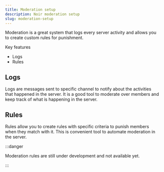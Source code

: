 ```yaml
---
title: Moderation setup
description: Noir moderation setup
slug: moderation-setup
---
```


Moderation is a great system that logs every server activity and allows you to create custom rules for punishment.

Key features

- Logs
- Rules

## Logs

Logs are messages sent to specific channel to notify about the activities that happened in the server. It is a good tool to moderate over members and keep track of what is happening in the server.

## Rules

Rules allow you to create rules with specific criteria to punish members when they match with it. This is convenient tool to automate moderation in the server.

:::danger

Moderation rules are still under development and not available yet.

:::
